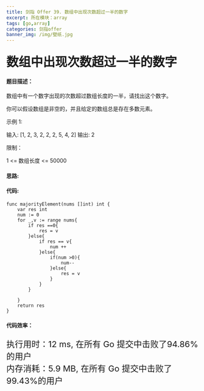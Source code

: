 ```yaml
---
title: 剑指 Offer 39. 数组中出现次数超过一半的数字
excerpt: 所在模块：array
tags: [go,array]
categories: 剑指offer
banner_img: /img/壁纸.jpg
---
```


### <font size=6px>数组中出现次数超过一半的数字</font>

#### 题目描述：

数组中有一个数字出现的次数超过数组长度的一半，请找出这个数字。

 

你可以假设数组是非空的，并且给定的数组总是存在多数元素。

 

示例 1:

输入: [1, 2, 3, 2, 2, 2, 5, 4, 2]
输出: 2


限制：

1 <= 数组长度 <= 50000

#### 思路:

#### 代码:

```golang
func majorityElement(nums []int) int {
    var res int
    num := 0
    for _,v := range nums{
        if res ==0{
            res = v
        }else{
            if res == v{
                num ++
            }else{
                if(num >0){
                    num--
                }else{
                    res = v
                }
            }
        }

    }
    return res
}
```

#### 代码效率：

<p class="note note-primary"; style="font-size:22px">
   执行用时：12 ms, 在所有 Go 提交中击败了94.86%的用户<br>
   内存消耗：5.9 MB, 在所有 Go 提交中击败了99.43%的用户
</p>



